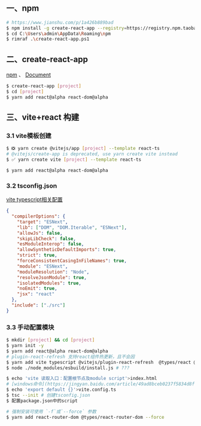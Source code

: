 ## 一、npm

```bash
# https://www.jianshu.com/p/1a426b889bad
$ npm install -g create-react-app --registry=https://registry.npm.taobao.org
$ cd C:\Users\admin\AppData\Roaming\npm
$ rimraf .\create-react-app.ps1
```

## 二、create-react-app

[npm](https://www.npmjs.com/package/create-react-app) 、
[Document](https://create-react-app.dev/)

```bash
$ create-react-app [project]
$ cd [project]
$ yarn add react@alpha react-dom@alpha
```

## 三、vite+react 构建

### 3.1 vite模板创建

```bash
$ ❎ yarn create @vitejs/app [project] --template react-ts
# @vitejs/create-app is deprecated, use yarn create vite instead
$ ✅ yarn create vite [project] --template react-ts

$ yarn add react@alpha react-dom@alpha
```

### 3.2 tsconfig.json

[vite typescript相关配置](https://cn.vitejs.dev/guide/features.html#typescript)
```json
{
  "compilerOptions": {
    "target": "ESNext",
    "lib": ["DOM", "DOM.Iterable", "ESNext"],
    "allowJs": false,
    "skipLibCheck": false,
    "esModuleInterop": false,
    "allowSyntheticDefaultImports": true,
    "strict": true,
    "forceConsistentCasingInFileNames": true,
    "module": "ESNext",
    "moduleResolution": "Node",
    "resolveJsonModule": true,
    "isolatedModules": true,
    "noEmit": true,
    "jsx": "react"
  },
  "include": ["./src"]
}
```

### 3.3 手动配置模块

```bash
$ mkdir [project] && cd [project]
$ yarn init -y
$ yarn add react@alpha react-dom@alpha
# plugin-react-refresh 支持react组件热更新，且不会因
$ yarn add vite typescript @vitejs/plugin-react-refresh  @types/react @types/react-dom -D
$ node ./node_modules/esbuild/install.js # ???

$ echo 'vite 读取入口：配置根节点及module script'>index.html
# [windows命令](https://jingyan.baidu.com/article/49ad8bceb0237f5834d8fa19.html)
$ echo 'export default {}'>vite.config.ts
$ tsc --init # 创建tsconfig.json
$ 配置package.json中的script

# 强制安装可使用 `-f`或`--force` 参数
$ yarn add react-router-dom @types/react-router-dom --force
```

